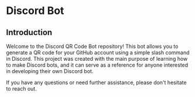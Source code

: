 # Discord Bot

## Introduction

Welcome to the Discord QR Code Bot repository! This bot allows you to generate a QR code for your GitHub account using a simple slash command in Discord. This project was created with the main purpose of learning how to make Discord bots, and it can serve as a reference for anyone interested in developing their own Discord bot.

If you have any questions or need further assistance, please don't hesitate to reach out.
